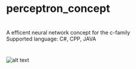 # perceptron_concept
#

A efficent neural network concept for the c-family  
Supported language: C#, CPP, JAVA   
#

![alt text](https://user-images.githubusercontent.com/53048236/61723001-99813b00-ad6b-11e9-81ea-aaa683a98b4f.png)
